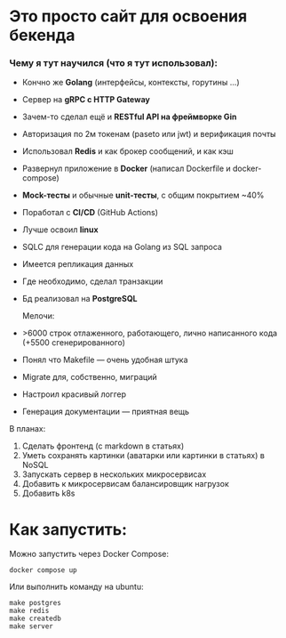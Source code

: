# Это просто сайт для освоения бекенда

### Чему я тут научился (что я тут использовал):
- Кончно же **Golang** (интерфейсы, контексты, горутины ...)
- Сервер на **gRPC с HTTP Gateway**
- Зачем-то сделал ещё и **RESTful API на фреймворке Gin**
- Авторизация по 2м токенам (paseto или jwt) и верификация почты
- Использовал **Redis** и как брокер сообщений, и как кэш


- Развернул приложение в **Docker** (написал Dockerfile и docker-compose)
- **Mock-тесты** и обычные **unit-тесты**, с общим покрытием ~40%
- Поработал с **CI/CD** (GitHub Actions)
- Лучше освоил **linux**


- SQLC для генерации кода на Golang из SQL запроса
- Имеется репликация данных
- Где необходимо, сделал транзакции
- Бд реализовал на **PostgreSQL**


  Мелочи:
- <p>>6000 строк отлаженного, работающего, лично написанного кода (+5500 сгенерированного)</p>
- Понял что Makefile — очень удобная штука
- Migrate для, собственно, миграций 
- Настроил красивый логгер
- Генерация документации — приятная вещь


В планах:
1) Сделать фронтенд (с markdown в статьях)
2) Уметь сохранять картинки (аватарки или картинки в статьях) в NoSQL
3) Запускать сервер в нескольких микросервисах
4) Добавить к микросервисам балансировщик нагрузок
5) Добавить k8s

# Как запустить:
Можно запустить через Docker Compose:
```shell
docker compose up
```

Или выполнить команду на ubuntu:

```shell
make postgres
make redis
make createdb
make server
```


